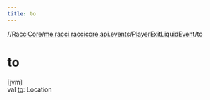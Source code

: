 ```yaml
---
title: to
---
```

//[RacciCore](../../../index.html)/[me.racci.raccicore.api.events](../index.html)/[PlayerExitLiquidEvent](index.html)/[to](to.html)



# to



[jvm]\
val [to](to.html): Location




